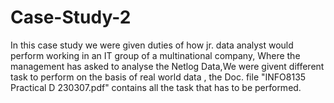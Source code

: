 # Case-Study-2

In this case study we were given duties of how jr. data analyst would perform working in an IT group of a multinational company, Where the management has asked to analyse the Netlog Data,We were givent different task to perform on the basis of real world data , the Doc. file "INFO8135 Practical D 230307.pdf" contains all the task that has to be performed.
